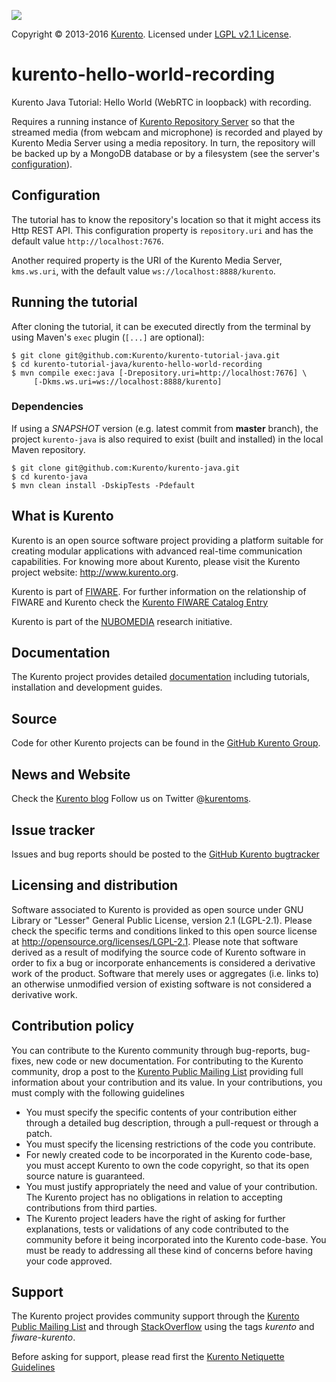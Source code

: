 [![][KurentoImage]][Kurento]

Copyright © 2013-2016 [Kurento]. Licensed under [LGPL v2.1 License].

kurento-hello-world-recording
=============================
Kurento Java Tutorial: Hello World (WebRTC in loopback) with recording.

Requires a running instance of [Kurento Repository Server][repository] so that
the streamed media (from webcam and microphone) is recorded and played by 
Kurento Media Server using a media repository. In turn, the repository will be
backed up by a MongoDB database or by a filesystem (see the server's 
[configuration][repository-cfg]).

Configuration
-------------

The tutorial has to know the repository's location so that it might access
its Http REST API. This configuration property is `repository.uri` and has 
the default value `http://localhost:7676`.

Another required property is the URI of the Kurento Media Server, `kms.ws.uri`,
with the default value `ws://localhost:8888/kurento`.

Running the tutorial
--------------------

After cloning the tutorial, it can be executed directly from the terminal by 
using Maven's `exec` plugin (`[...]` are optional):

```
$ git clone git@github.com:Kurento/kurento-tutorial-java.git
$ cd kurento-tutorial-java/kurento-hello-world-recording
$ mvn compile exec:java [-Drepository.uri=http://localhost:7676] \
     [-Dkms.ws.uri=ws://localhost:8888/kurento]
```

### Dependencies ###

If using a *SNAPSHOT* version (e.g. latest commit from **master** branch), the 
project `kurento-java` is also required to exist (built and installed) in the 
local Maven repository.

```
$ git clone git@github.com:Kurento/kurento-java.git
$ cd kurento-java
$ mvn clean install -DskipTests -Pdefault
```

What is Kurento
---------------

Kurento is an open source software project providing a platform suitable 
for creating modular applications with advanced real-time communication
capabilities. For knowing more about Kurento, please visit the Kurento
project website: http://www.kurento.org.

Kurento is part of [FIWARE]. For further information on the relationship of 
FIWARE and Kurento check the [Kurento FIWARE Catalog Entry]

Kurento is part of the [NUBOMEDIA] research initiative.

Documentation
-------------

The Kurento project provides detailed [documentation] including tutorials,
installation and development guides.

Source
------

Code for other Kurento projects can be found in the [GitHub Kurento Group].

News and Website
----------------

Check the [Kurento blog]
Follow us on Twitter @[kurentoms].

Issue tracker
-------------

Issues and bug reports should be posted to the [GitHub Kurento bugtracker]

Licensing and distribution
--------------------------

Software associated to Kurento is provided as open source under GNU Library or
"Lesser" General Public License, version 2.1 (LGPL-2.1). Please check the
specific terms and conditions linked to this open source license at
http://opensource.org/licenses/LGPL-2.1. Please note that software derived as a
result of modifying the source code of Kurento software in order to fix a bug
or incorporate enhancements is considered a derivative work of the product.
Software that merely uses or aggregates (i.e. links to) an otherwise unmodified
version of existing software is not considered a derivative work.

Contribution policy
-------------------

You can contribute to the Kurento community through bug-reports, bug-fixes, new
code or new documentation. For contributing to the Kurento community, drop a
post to the [Kurento Public Mailing List] providing full information about your
contribution and its value. In your contributions, you must comply with the
following guidelines

* You must specify the specific contents of your contribution either through a
  detailed bug description, through a pull-request or through a patch.
* You must specify the licensing restrictions of the code you contribute.
* For newly created code to be incorporated in the Kurento code-base, you must
  accept Kurento to own the code copyright, so that its open source nature is
  guaranteed.
* You must justify appropriately the need and value of your contribution. The
  Kurento project has no obligations in relation to accepting contributions
  from third parties.
* The Kurento project leaders have the right of asking for further
  explanations, tests or validations of any code contributed to the community
  before it being incorporated into the Kurento code-base. You must be ready to
  addressing all these kind of concerns before having your code approved.

Support
-------

The Kurento project provides community support through the  [Kurento Public
Mailing List] and through [StackOverflow] using the tags *kurento* and
*fiware-kurento*.

Before asking for support, please read first the [Kurento Netiquette Guidelines]

[documentation]: http://www.kurento.org/documentation
[FIWARE]: http://www.fiware.org
[GitHub Kurento bugtracker]: https://github.com/Kurento/bugtracker/issues
[GitHub Kurento Group]: https://github.com/kurento
[kurentoms]: http://twitter.com/kurentoms
[Kurento]: http://kurento.org
[Kurento Blog]: http://www.kurento.org/blog
[Kurento FIWARE Catalog Entry]: http://catalogue.fiware.org/enablers/stream-oriented-kurento
[Kurento Netiquette Guidelines]: http://www.kurento.org/blog/kurento-netiquette-guidelines
[Kurento Public Mailing list]: https://groups.google.com/forum/#!forum/kurento
[KurentoImage]: https://secure.gravatar.com/avatar/21a2a12c56b2a91c8918d5779f1778bf?s=120
[LGPL v2.1 License]: http://www.gnu.org/licenses/lgpl-2.1.html
[NUBOMEDIA]: http://www.nubomedia.eu
[StackOverflow]: http://stackoverflow.com/search?q=kurento
[repository]: https://github.com/Kurento/kurento-java/tree/master/kurento-repository/kurento-repository-server
[repository-cfg]: https://github.com/Kurento/kurento-java/tree/master/kurento-repository/kurento-repository-server#configuration